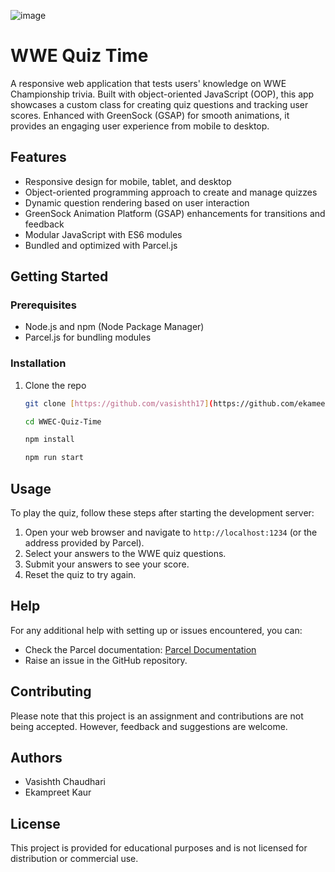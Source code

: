 ![image](https://github.com/ekameeraa/KaurChaudhari_EkamVasishth_HW2/assets/121986393/679b37d1-da73-484b-8453-0d1503cd48d4)


# WWE Quiz Time

A responsive web application that tests users' knowledge on WWE Championship trivia. Built with object-oriented JavaScript (OOP), this app showcases a custom class for creating quiz questions and tracking user scores. Enhanced with GreenSock (GSAP) for smooth animations, it provides an engaging user experience from mobile to desktop.

## Features

- Responsive design for mobile, tablet, and desktop
- Object-oriented programming approach to create and manage quizzes
- Dynamic question rendering based on user interaction
- GreenSock Animation Platform (GSAP) enhancements for transitions and feedback
- Modular JavaScript with ES6 modules
- Bundled and optimized with Parcel.js

## Getting Started

### Prerequisites

- Node.js and npm (Node Package Manager)
- Parcel.js for bundling modules

### Installation

1. Clone the repo
   ```sh
   git clone [https://github.com/vasishth17](https://github.com/ekameeraa/KaurChaudhari_EkamVasishth_HW2/edit/main)https://github.com/ekameeraa/KaurChaudhari_EkamVasishth_HW2/edit/main

   cd WWEC-Quiz-Time
   
   npm install
   
   npm run start
   

## Usage

To play the quiz, follow these steps after starting the development server:

1. Open your web browser and navigate to `http://localhost:1234` (or the address provided by Parcel).
2. Select your answers to the WWE quiz questions.
3. Submit your answers to see your score.
4. Reset the quiz to try again.

## Help

For any additional help with setting up or issues encountered, you can:

- Check the Parcel documentation: [Parcel Documentation](https://parceljs.org/getting_started.html)
- Raise an issue in the GitHub repository.

## Contributing

Please note that this project is an assignment and contributions are not being accepted. However, feedback and suggestions are welcome.

## Authors

- Vasishth Chaudhari
- Ekampreet Kaur


## License

This project is provided for educational purposes and is not licensed for distribution or commercial use.


